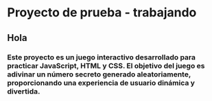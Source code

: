 <h1> Proyecto de prueba - trabajando </h1>
<h2>Hola</h2>
<h3>Este proyecto es un juego interactivo desarrollado para practicar JavaScript, HTML y CSS. 
  El objetivo del juego es adivinar un número secreto generado aleatoriamente, proporcionando una experiencia de usuario dinámica y divertida.</h3>
